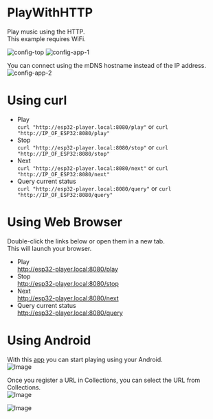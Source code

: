 # PlayWithHTTP

Play music using the HTTP.   
This example requires WiFi.   

![config-top](https://user-images.githubusercontent.com/6020549/213999270-4d38f93e-7130-4d35-939f-1f2b93746c28.jpg)
![config-app-1](https://user-images.githubusercontent.com/6020549/214173796-e36c5c53-13f0-4cac-87a9-579f6657a7f7.jpg)

You can connect using the mDNS hostname instead of the IP address.   
![config-app-2](https://user-images.githubusercontent.com/6020549/214173801-54c53ce0-15bd-4dba-8840-e39e9f645717.jpg)

# Using curl
- Play   
```curl "http://esp32-player.local:8080/play"``` or ```curl "http://IP_OF_ESP32:8080/play"```   
- Stop   
```curl "http://esp32-player.local:8080/stop"``` or ```curl "http://IP_OF_ESP32:8080/stop"```   
- Next   
```curl "http://esp32-player.local:8080/next"``` or ```curl "http://IP_OF_ESP32:8080/next"```   
- Query current status   
```curl "http://esp32-player.local:8080/query"``` or ```curl "http://IP_OF_ESP32:8080/query"```   


# Using Web Browser
Double-click the links below or open them in a new tab.   
This will launch your browser.   
- Play   
 http://esp32-player.local:8080/play
- Stop   
 http://esp32-player.local:8080/stop
- Next   
 http://esp32-player.local:8080/next
- Query current status   
 http://esp32-player.local:8080/query

# Using Android
With this [app](https://play.google.com/store/apps/details?id=com.app.restclient) you can start playing using your Android.   
![Image](https://github.com/user-attachments/assets/8db268bd-82b2-4939-94b9-83bfe254c427)

Once you register a URL in Collections, you can select the URL from Collections.   
![Image](https://github.com/user-attachments/assets/c0a22237-509e-404c-80c8-b546fe88d43f)

![Image](https://github.com/user-attachments/assets/d26d8352-d15c-43ed-aa31-5522b7780a65)
